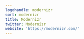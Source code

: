 ```yaml
---
logohandle: modernizr
sort: modernizr
title: Modernizr
twitter: Modernizr
website: 'https://modernizr.com/'
---
```

